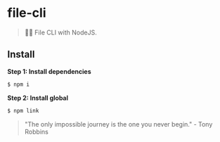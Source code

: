 # file-cli

> 📁🌱 File CLI with NodeJS.

## Install

**Step 1: Install dependencies**

```js
$ npm i
```

**Step 2: Install global**

```js
$ npm link
```


<!-- INSPIRATIONAL_QUOTE_START -->
> "The only impossible journey is the one you never begin." - Tony Robbins
<!-- INSPIRATIONAL_QUOTE_END -->
